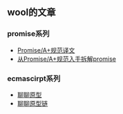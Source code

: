 ## wool的文章

### promise系列
* [Promise/A+规范译文](https://github.com/WoolYang/wool-blog/blob/master/promise/PromisesA%2B.md)
* [从Promise/A+规范入手拆解promise](https://github.com/WoolYang/wool-blog/blob/master/promise/PromisesA%2B%E8%A7%A3%E8%AF%BB.md)

### ecmascirpt系列
* [聊聊原型](https://github.com/WoolYang/wool-blog/blob/master/ecmascript/%E8%81%8A%E8%81%8A%E5%8E%9F%E5%9E%8B.md)
* [聊聊原型链](https://github.com/WoolYang/wool-blog/blob/master/ecmascript/%E8%81%8A%E8%81%8A%E5%8E%9F%E5%9E%8B%E9%93%BE.md)
